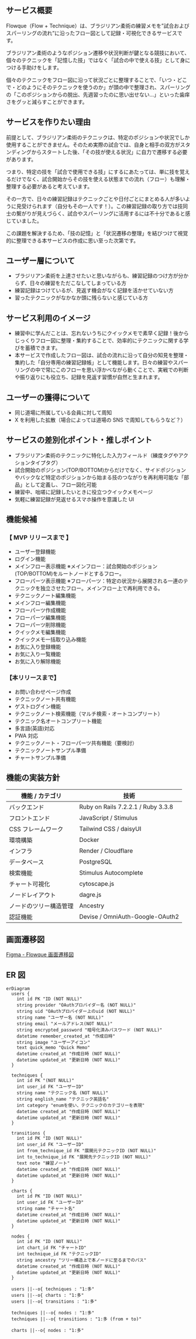 ## サービス概要

Flowque（Flow + Technique）は、ブラジリアン柔術の練習メモを”試合およびスパーリングの流れ”に沿ったフロー図として記録・可視化できるサービスです。

ブラジリアン柔術のようなポジション遷移や状況判断が鍵となる競技において、個々のテクニックを「記憶した技」ではなく「試合の中で使える技」として身につける手助けをします。

個々のテクニックをフロー図に沿って状況ごとに整理することで、「いつ・どこで・どのようにそのテクニックを使うのか」が頭の中で整理され、スパーリングの「このポジションからの脱出、先週習ったのに思い出せない…」といった歯痒さをグッと減らすことができます。

## サービスを作りたい理由

前提として、ブラジリアン柔術のテクニックは、特定のポジションや状況でしか使用することができません。そのため実際の試合では、自身と相手の双方がスタンディングからスタートした後、「その技が使える状況」に自力で遷移する必要があります。

つまり、特定の技を「試合で使用できる技」にするにあたっては、単に技を覚えるだけでなく、試合開始からその技を使える状態までの流れ（フロー）も理解・整理する必要があると考えています。

その一方で、日々の練習記録はテクニックごとや日付ごとにまとめる人が多いように見受けられます（自分もその一人です！）。この練習記録の取り方では技同士の繋がりが見えづらく、試合やスパーリングに活用するには不十分であると感じていました。

この課題を解決するため、「技の記憶」と「状況遷移の整理」を結びつけて視覚的に整理できる本サービスの作成に思い至った次第です。

## ユーザー層について

- ブラジリアン柔術を上達させたいと思いながらも、練習記録のつけ方が分からず、日々の練習をただこなしてしまっている方
- 練習記録はつけているが、見返す機会がなく記録を活かせていない方
- 習ったテクニックがなかなか頭に残らないと感じている方

## サービス利用のイメージ

- 練習中に学んだことは、忘れないうちにクイックメモで素早く記録！後からじっくりフロー図に整理・集約することで、効率的にテクニックに関する学びを蓄積できます。
- 本サービスで作成したフロー図は、試合の流れに沿って自分の知見を整理・集約した「自分専用の練習記録帳」として機能します。日々の練習やスパーリングの中で常にこのフローを思い浮かべながら動くことで、実戦での判断や振り返りにも役立ち、記録を見返す習慣が自然と生まれます。

## ユーザーの獲得について

- 同じ道場に所属している会員に対して周知
- X を利用した拡散（場合によっては道場の SNS で周知してもらうなど？）

## サービスの差別化ポイント・推しポイント

- ブラジリアン柔術のテクニックに特化した入力フィールド（練度タグやアクションタイプタグ）
- 試合開始のポジション(TOP/BOTTOM)からだけでなく、サイドポジションやバックなど特定のポジションから始まる技のつながりを再利用可能な「部品」として定義し、フロー図化可能
- 練習中、咄嗟に記録したいときに役立つクイックメモページ
- 気軽に練習記録が見返せるスマホ操作を意識した UI

## 機能候補

### 【 MVP リリースまで 】

- ユーザー登録機能
- ログイン機能
- メインフロー表示機能 ※メインフロー：試合開始のポジション(TOP/BOTTOM)をルートノードとするフロー。
- フローパーツ表示機能 ※フローパーツ：特定の状況から展開される一連のテクニックを独立させたフロー。メインフロー上で再利用できる。
- テクニックノート編集機能
- メインフロー編集機能
- フローパーツ作成機能
- フローパーツ編集機能
- フローパーツ削除機能
- クイックメモ編集機能
- クイックメモ一括取り込み機能
- お気に入り登録機能
- お気に入り一覧機能
- お気に入り解除機能

### 【本リリースまで】

- お問い合わせページ作成
- テクニックノート共有機能
- ゲストログイン機能
- テクニックノート検索機能（マルチ検索・オートコンプリート）
- テクニック名オートコンプリート機能
- 多言語(英語)対応
- PWA 対応
- テクニックノート・フローパーツ共有機能（要検討）
- テクニックノートサンプル準備
- チャートサンプル準備

## 機能の実装方針

| 機能 / カテゴリ        | 技術                               |
| ---------------------- | ---------------------------------- |
| バックエンド           | Ruby on Rails 7.2.2.1 / Ruby 3.3.8 |
| フロントエンド         | JavaScript / Stimulus              |
| CSS フレームワーク     | Tailwind CSS / daisyUI             |
| 環境構築               | Docker                             |
| インフラ               | Render / Cloudflare                |
| データベース           | PostgreSQL                         |
| 検索機能               | Stimulus Autocomplete              |
| チャート可視化         | cytoscape.js                       |
| ノードレイアウト       | dagre.js                           |
| ノードのツリー構造管理 | Ancestry                           |
| 認証機能               | Devise / OmniAuth-Google-OAuth2    |

## 画面遷移図

[Figma - Flowque 画面遷移図](https://www.figma.com/design/50XTJ2AdMyuF8x4kjTbcvT/Flowque)

## ER 図
```mermaid
erDiagram
  users {
    int id PK "ID (NOT NULL)"
    string provider "OAuthプロバイダー名 (NOT NULL)"
    string uid "OAuthプロバイダー上のuid (NOT NULL)"
    string name "ユーザー名 (NOT NULL)"
    string email "メールアドレス(NOT NULL)"
    string encrypted_password "暗号化済みパスワード (NOT NULL)"
    datetime remember_created_at "作成日時"
    string image "ユーザーアイコン"
    text quick_memo "Quick Memo"
    datetime created_at "作成日時 (NOT NULL)"
    datetime updated_at "更新日時 (NOT NULL)"
  }

  techniques {
    int id PK "(NOT NULL)"
    int user_id FK "ユーザーID"
    string name "テクニック名 (NOT NULL)"
    string english_name "テクニック英語名"
    int category "enumを使い、テクニックのカテゴリーを表現"
    datetime created_at "作成日時 (NOT NULL)"
    datetime updated_at "更新日時 (NOT NULL)"
  }

  transitions {
    int id PK "ID (NOT NULL)"
    int user_id FK "ユーザーID"
    int from_technique_id FK "展開元テクニックID (NOT NULL)"
    int to_technique_id FK "展開先テクニックID (NOT NULL)"
    text note "練習ノート"
    datetime created_at "作成日時 (NOT NULL)"
    datetime updated_at "更新日時 (NOT NULL)"
  }

  charts {
    int id PK "ID (NOT NULL)"
    int user_id FK "ユーザーID"
    string name "チャート名"
    datetime created_at "作成日時 (NOT NULL)"
    datetime updated_at "更新日時 (NOT NULL)"
  }

  nodes {
    int id PK "ID (NOT NULL)"
    int chart_id FK "チャートID"
    int technique_id FK "テクニックID"
    string ancestry "ツリー構造上で本ノードに至るまでのパス"
    datetime created_at "作成日時 (NOT NULL)"
    datetime updated_at "更新日時 (NOT NULL)"
  }

  users ||--o{ techniques : "1:多"
  users ||--o{ charts : "1:多"
  users ||--o{ transitions : "1:多"

  techniques ||--o{ nodes : "1:多"
  techniques ||--o{ transitions : "1:多 (from + to)"

  charts ||--o{ nodes : "1:多"
```
